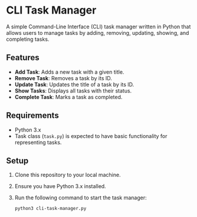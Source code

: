 # CLI Task Manager

A simple Command-Line Interface (CLI) task manager written in Python that allows users to manage tasks by adding, removing, updating, showing, and completing tasks.

## Features
- **Add Task**: Adds a new task with a given title.
- **Remove Task**: Removes a task by its ID.
- **Update Task**: Updates the title of a task by its ID.
- **Show Tasks**: Displays all tasks with their status.
- **Complete Task**: Marks a task as completed.

## Requirements
- Python 3.x
- Task class (`task.py`) is expected to have basic functionality for representing tasks.

## Setup

1. Clone this repository to your local machine.
2. Ensure you have Python 3.x installed.
3. Run the following command to start the task manager:

   ```bash
   python3 cli-task-manager.py
